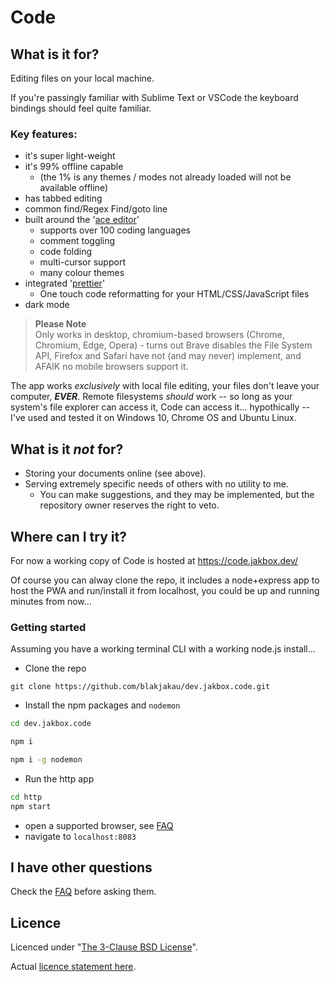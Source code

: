 # Code

## What is it for?

Editing files on your local machine. 

If you're passingly familiar with Sublime Text or VSCode the keyboard bindings should feel quite familiar. 

### Key features: 
- it's super light-weight
- it's 99% offline capable 
	- (the 1% is any themes / modes not already loaded will not be available offline)
- has tabbed editing
- common find/Regex Find/goto line
- built around the '[ace editor](https://ace.c9.io)'
	- supports over 100 coding languages
	- comment toggling
	- code folding
	- multi-cursor support
	- many colour themes
- integrated '[prettier](https://prettier.io/)' 
	- One touch code reformatting for your HTML/CSS/JavaScript files
- dark mode

>**Please Note**  
> Only works in desktop, chromium-based browsers (Chrome, Chromium, Edge, Opera) - turns out Brave disables the File System API, Firefox and Safari have not (and may never) implement, and AFAIK no mobile browsers support it.



The app works _exclusively_ with local file editing, your files don't leave your computer, __*EVER*__. Remote filesystems _should_ work -- so long as your system's file explorer can access it, Code can access it... hypothically -- I've used and tested it on Windows 10, Chrome OS and Ubuntu Linux.

## What is it _not_ for?
- Storing your documents online (see above).
- Serving extremely specific needs of others with no utility to me.
    - You can make suggestions, and they may be implemented, but the repository owner reserves the right to veto.

## Where can I try it?
For now a working copy of Code is hosted at https://code.jakbox.dev/

Of course you can alway clone the repo, it includes a node+express app to host the PWA and run/install it from localhost, you could be up and running minutes from now...

### Getting started

Assuming you have a working terminal CLI with a working node.js install...

- Clone the repo
```shell
git clone https://github.com/blakjakau/dev.jakbox.code.git
```

- Install the npm packages and `nodemon`
```sh
cd dev.jakbox.code

npm i

npm i -g nodemon
```

- Run the http app
```sh
cd http
npm start
```

- open a supported browser, see [FAQ](FAQ.md#user-content-can-i-run-it-in-x-browser)
- navigate to `localhost:8083`

## I have other questions
Check the [FAQ](FAQ.md) before asking them.

## Licence
Licenced under "[The 3-Clause BSD License](https://opensource.org/licenses/BSD-3-Clause)". 

Actual [licence statement here](licence.md).
